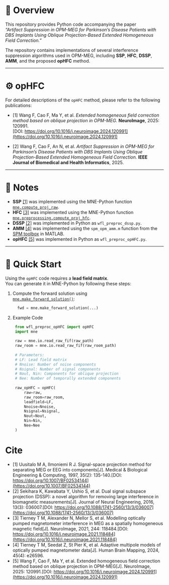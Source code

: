 # 🧠 Overview

This repository provides Python code accompanying the paper  
*“Artifact Suppression in OPM-MEG for Parkinson’s Disease Patients with DBS Implants Using Oblique Projection-Based Extended Homogeneous Field Correction.”*

The repository contains implementations of several interference suppression algorithms used in OPM-MEG, including **SSP**, **HFC**, **DSSP**, **AMM**, and the proposed **opHFC** method.

---

# ⚙️ opHFC

For detailed descriptions of the `opHFC` method, please refer to the following publications:

- [1] Wang F, Cao F, Ma Y, et al. *Extended homogeneous field correction method based on oblique projection in OPM-MEG.* **NeuroImage**, 2025: 120991.  
  [DOI: https://doi.org/10.1016/j.neuroimage.2024.120991](https://doi.org/10.1016/j.neuroimage.2024.120991)

- [2] Wang F, Cao F, An N, et al. *Artifact Suppression in OPM-MEG for Parkinson’s Disease Patients with DBS Implants Using Oblique Projection-Based Extended Homogeneous Field Correction.* **IEEE Journal of Biomedical and Health Informatics**, 2025.

---

# 📘 Notes

- **SSP** [[1]](#cite) was implemented using the MNE-Python function [`mne.compute_proj_raw`](https://mne.tools/stable/generated/mne.compute_proj_raw.html#mne.compute_proj_raw).  
- **HFC** [[3]](#cite) was implemented using the MNE-Python function [`mne.preprocessing.compute_proj_hfc`](https://mne.tools/stable/generated/mne.preprocessing.compute_proj_hfc.html#mne.preprocessing.compute_proj_hfc).  
- **DSSP** [[2]](#cite) was implemented in Python as `wfl_preproc_dssp.py`.  
- **AMM** [[4]](#cite) was implemented using the `spm_opm_amm.m` function from the [SPM toolbox](https://github.com/spm/spm) in MATLAB.  
- **opHFC** [[5]](#cite) was implemented in Python as `wfl_preproc_opHFC.py`.

---

# 🚀 Quick Start

Using the `opHFC` code requires a **lead field matrix**.  
You can generate it in MNE-Python by following these steps:

1. Compute the forward solution using  
   [`mne.make_forward_solution()`](https://mne.tools/stable/generated/mne.make_forward_solution.html#mne.make_forward_solution):  
   ```python
     fwd = mne.make_forward_solution(...)

2. Example Code
   ```python
    from wfl_preproc_opHFC import opHFC
    import mne
    
    raw = mne.io.read_raw_fif(raw_path)
    raw_room = mne.io.read_raw_fif(raw_room_path)
    
    # Parameters:
    # LF: Lead field matrix
    # Nnoise: Number of noise components
    # Nsignal: Number of signal components
    # Nout, Nin: Components for oblique projection
    # Nee: Number of temporally extended components
    
    raw_opHFC = opHFC(
        raw=raw,
        raw_room=raw_room,
        leadfield=LF,
        Nnoise=Nnoise,
        Nsignal=Nsignal,
        Nout=Nout,
        Nin=Nin,
        Nee=Nee
    )


# Cite

- [1] Uusitalo M A, Ilmoniemi R J. Signal-space projection method for separating MEG or EEG into components[J]. Medical & Biological Engineering & Computing, 1997, 35(2): 135-140.[DOI: https://doi.org/10.1007/BF02534144](https://doi.org/10.1007/BF02534144)
- [2] Sekihara K, Kawabata Y, Ushio S, et al. Dual signal subspace projection (DSSP): a novel algorithm for removing large interference in biomagnetic measurements[J]. Journal of Neural Engineering, 2016, 13(3): 036007.[DOI: https://doi.org/10.1088/1741-2560/13/3/036007](https://doi.org/10.1088/1741-2560/13/3/036007)
- [3] Tierney T M, Alexander N, Mellor S, et al. Modelling optically pumped magnetometer interference in MEG as a spatially homogeneous magnetic field[J]. NeuroImage, 2021, 244: 118484.[DOI: https://doi.org/10.1016/j.neuroimage.2021.118484](https://doi.org/10.1016/j.neuroimage.2021.118484)
- [4] Tierney T M, Seedat Z, St Pier K, et al. Adaptive multipole models of optically pumped magnetometer data[J]. Human Brain Mapping, 2024, 45(4): e26596.
- [5] Wang F, Cao F, Ma Y, et al. Extended homogeneous field correction method based on oblique projection in OPM-MEG[J]. NeuroImage, 2025: 120991.[DOI: https://doi.org/10.1016/j.neuroimage.2024.120991](https://doi.org/10.1016/j.neuroimage.2024.120991)





